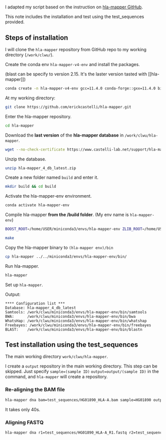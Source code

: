 # 

I adapted my script based on the instruction on [hla-mapper GitHub](https://github.com/erickcastelli/hla-mapper).

This note includes the installation and test using the test_sequences provided.

## Steps of installation

I will clone the `hla-mapper` repository from GitHub repo to my working directory (`/work/clwu/`).

Create the conda env `hla-mapper-v4-env` and install the packages.

(blast can be specify to version 2.15. It's the laster version tasted with [[hla-mapper]])

```bash
conda create -n hla-mapper-v4-env gcc=11.4.0 conda-forge::gxx=11.4.0 bioconda::bwa=0.7.17 bioconda::freebayes=1.3.6 bioconda::samtools=1.19 bioconda::bcftools=1.19 bioconda::star=2.7.10b bioconda::whatshap=2.2 conda-forge::py-bgzip bioconda::tabix conda-forge::parallel conda-forge::boost=1.74.0=py310h7c3ba0c_5 conda-forge::boost-cpp=1.74.0=h75c5d50_8 cmake=3.29.2 conda-forge::zlib conda-forge::htop wget conda-forge::openjdk=17 bioconda::blast
```

At my working directory:

```bash
git clone https://github.com/erickcastelli/hla-mapper.git
```


Enter the hla-mapper repository.

```bash
cd hla-mapper
```


Download the **last version** of the **hla-mapper database** in `/work/clwu/hla-mapper`.

```bash
wget --no-check-certificate https://www.castelli-lab.net/support/hla-mapper_4_db_latest.zip
```

Unzip the database.

```bash
unzip hla-mapper_4_db_latest.zip
```

Create a new folder named `build` and enter it.

```bash
mkdir build && cd build
```

Activate the hla-mapper-env environment.

```bash
conda activate hla-mapper-env
```

Compile hla-mapper **from the /build folder**. (My env name is `hla-mapper-env`)

```bash
BOOST_ROOT=/home/USER/miniconda3/envs/hla-mapper-env ZLIB_ROOT=/home/USER/miniconda3/envs/hla-mapper-env cmake ../src/
```

```bash
make
```

Copy the hla-mapper binary to `(hla-mapper env)/bin`

```bash
cp hla-mapper ../../miniconda3/envs/hla-mapper-env/bin/
```

Run hla-mapper.

```bash
hla-mapper
```

Set up `hla-mapper`.

Output:

```
**** Configuration list ***
Database: hla-mapper_4_db_latest
Samtools: /work/clwu/miniconda3/envs/hla-mapper-env/bin/samtools
BWA:      /work/clwu/miniconda3/envs/hla-mapper-env/bin/bwa
WhatsHap: /work/clwu/miniconda3/envs/hla-mapper-env/bin/whatshap
Freebayes: /work/clwu/miniconda3/envs/hla-mapper-env/bin/freebayes
BLAST:    /work/clwu/miniconda3/envs/hla-mapper-env/bin/blastn
```


## Test installation using the test_sequences

The main working directory `work/clwu/hla-mapper`.

I create a `output` repository in the main working directory. This step can be skipped. Just specify `sample=(sample ID)` `output=output/(sample ID)` in the command, and `hla-mapper` will create a repository.

### Re-aligning the BAM file

```bash
hla-mapper dna bam=test_sequences/HG01890_HLA-A.bam sample=HG01890 output=output/HG01890_BAM
```

It takes only 40s.

### Aligning FASTQ

```bash
hla-mapper dna r1=test_sequences/HG01890_HLA-A_R1.fastq r2=test_sequences/HG01890_HLA-A_R2.fastq sample=HG01890 output=output/HG01890_FASTQ
```
